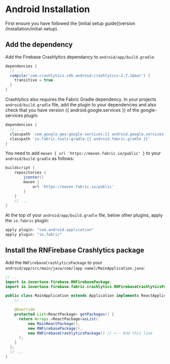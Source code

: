 # Android Installation

First ensure you have followed the [initial setup guide](version /installation/initial-setup).

## Add the dependency

Add the Firebase Crashlytics dependancy to `android/app/build.gradle`:

```groovy
dependencies {
  // ...
  compile('com.crashlytics.sdk.android:crashlytics:2.7.1@aar') {
    transitive = true
  }
}
```

Crashlytics also requires the Fabric Gradle dependency. In your projects `android/build.gradle` file, add the plugin to your dependencies and also check that you have version {{ android.google.services }} of the google-services plugin:

```groovy
dependencies {
  // ...
  classpath 'com.google.gms:google-services:{{ android.google.services }}'
  classpath 'io.fabric.tools:gradle:{{ android.fabric.gradle }}'
}
```

You need to add `maven { url 'https://maven.fabric.io/public' }` to your `android/build.gradle` as follows:

```groovy
buildscript {
    repositories {
        jcenter()
        maven {
            url 'https://maven.fabric.io/public'
        }
    }
    // ...
}
```

At the top of your `android/app/build.gradle` file, below other plugins, apply the `io.fabric` plugin:

```groovy
apply plugin: "com.android.application"
apply plugin: "io.fabric"
```

## Install the RNFirebase Crashlytics package

Add the `RNFirebaseCrashlyticsPackage` to your `android/app/src/main/java/com/[app name]/MainApplication.java`:

```java
// ...
import io.invertase.firebase.RNFirebasePackage;
import io.invertase.firebase.fabric.crashlytics.RNFirebaseCrashlyticsPackage; // <-- Add this line

public class MainApplication extends Application implements ReactApplication {
    // ...

    @Override
    protected List<ReactPackage> getPackages() {
      return Arrays.<ReactPackage>asList(
          new MainReactPackage(),
          new RNFirebasePackage(),
          new RNFirebaseCrashlyticsPackage() // <-- Add this line
      );
    }
  };
  // ...
}
```
